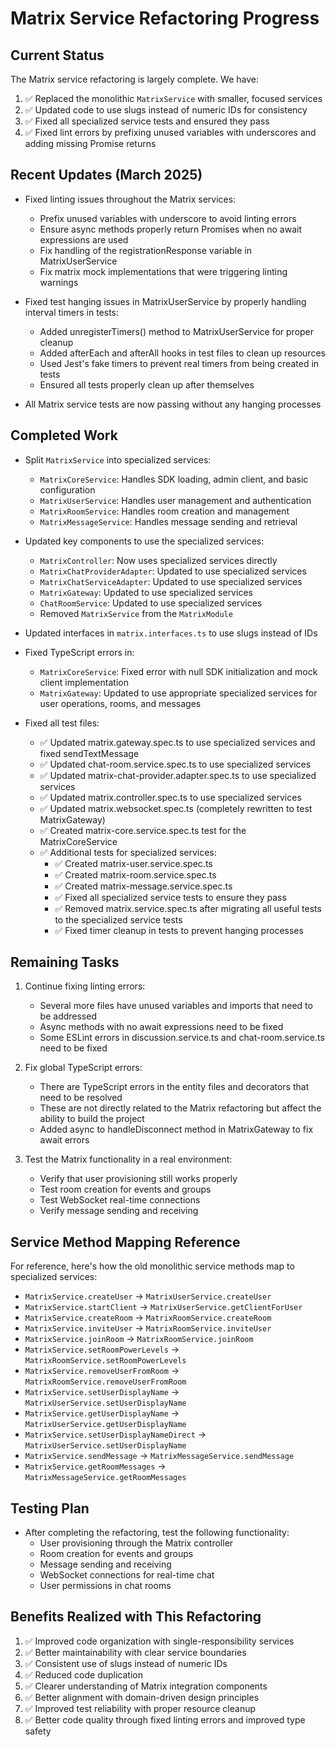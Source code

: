 # Matrix Service Refactoring Progress

## Current Status

The Matrix service refactoring is largely complete. We have:
1. ✅ Replaced the monolithic `MatrixService` with smaller, focused services
2. ✅ Updated code to use slugs instead of numeric IDs for consistency
3. ✅ Fixed all specialized service tests and ensured they pass
4. ✅ Fixed lint errors by prefixing unused variables with underscores and adding missing Promise returns

## Recent Updates (March 2025)

- Fixed linting issues throughout the Matrix services:
  - Prefix unused variables with underscore to avoid linting errors
  - Ensure async methods properly return Promises when no await expressions are used
  - Fix handling of the registrationResponse variable in MatrixUserService
  - Fix matrix mock implementations that were triggering linting warnings
  
- Fixed test hanging issues in MatrixUserService by properly handling interval timers in tests:
  - Added unregisterTimers() method to MatrixUserService for proper cleanup
  - Added afterEach and afterAll hooks in test files to clean up resources
  - Used Jest's fake timers to prevent real timers from being created in tests
  - Ensured all tests properly clean up after themselves

- All Matrix service tests are now passing without any hanging processes

## Completed Work

- Split `MatrixService` into specialized services:
  - `MatrixCoreService`: Handles SDK loading, admin client, and basic configuration
  - `MatrixUserService`: Handles user management and authentication
  - `MatrixRoomService`: Handles room creation and management
  - `MatrixMessageService`: Handles message sending and retrieval

- Updated key components to use the specialized services:
  - `MatrixController`: Now uses specialized services directly
  - `MatrixChatProviderAdapter`: Updated to use specialized services
  - `MatrixChatServiceAdapter`: Updated to use specialized services
  - `MatrixGateway`: Updated to use specialized services
  - `ChatRoomService`: Updated to use specialized services
  - Removed `MatrixService` from the `MatrixModule`

- Updated interfaces in `matrix.interfaces.ts` to use slugs instead of IDs

- Fixed TypeScript errors in:
  - `MatrixCoreService`: Fixed error with null SDK initialization and mock client implementation
  - `MatrixGateway`: Updated to use appropriate specialized services for user operations, rooms, and messages

- Fixed all test files:
  - ✅ Updated matrix.gateway.spec.ts to use specialized services and fixed sendTextMessage
  - ✅ Updated chat-room.service.spec.ts to use specialized services
  - ✅ Updated matrix-chat-provider.adapter.spec.ts to use specialized services
  - ✅ Updated matrix.controller.spec.ts to use specialized services
  - ✅ Updated matrix.websocket.spec.ts (completely rewritten to test MatrixGateway)
  - ✅ Created matrix-core.service.spec.ts test for the MatrixCoreService
  - ✅ Additional tests for specialized services:
    - ✅ Created matrix-user.service.spec.ts
    - ✅ Created matrix-room.service.spec.ts
    - ✅ Created matrix-message.service.spec.ts
    - ✅ Fixed all specialized service tests to ensure they pass
    - ✅ Removed matrix.service.spec.ts after migrating all useful tests to the specialized service tests
    - ✅ Fixed timer cleanup in tests to prevent hanging processes

## Remaining Tasks

1. Continue fixing linting errors:
   - Several more files have unused variables and imports that need to be addressed
   - Async methods with no await expressions need to be fixed
   - Some ESLint errors in discussion.service.ts and chat-room.service.ts need to be fixed

2. Fix global TypeScript errors:
   - There are TypeScript errors in the entity files and decorators that need to be resolved
   - These are not directly related to the Matrix refactoring but affect the ability to build the project
   - Added async to handleDisconnect method in MatrixGateway to fix await errors

3. Test the Matrix functionality in a real environment:
   - Verify that user provisioning still works properly
   - Test room creation for events and groups
   - Test WebSocket real-time connections
   - Verify message sending and receiving

## Service Method Mapping Reference

For reference, here's how the old monolithic service methods map to specialized services:

- `MatrixService.createUser` → `MatrixUserService.createUser`
- `MatrixService.startClient` → `MatrixUserService.getClientForUser`
- `MatrixService.createRoom` → `MatrixRoomService.createRoom`
- `MatrixService.inviteUser` → `MatrixRoomService.inviteUser`
- `MatrixService.joinRoom` → `MatrixRoomService.joinRoom`
- `MatrixService.setRoomPowerLevels` → `MatrixRoomService.setRoomPowerLevels`
- `MatrixService.removeUserFromRoom` → `MatrixRoomService.removeUserFromRoom`
- `MatrixService.setUserDisplayName` → `MatrixUserService.setUserDisplayName`
- `MatrixService.getUserDisplayName` → `MatrixUserService.getUserDisplayName`
- `MatrixService.setUserDisplayNameDirect` → `MatrixUserService.setUserDisplayName`
- `MatrixService.sendMessage` → `MatrixMessageService.sendMessage`
- `MatrixService.getRoomMessages` → `MatrixMessageService.getRoomMessages`

## Testing Plan

- After completing the refactoring, test the following functionality:
  - User provisioning through the Matrix controller
  - Room creation for events and groups
  - Message sending and receiving
  - WebSocket connections for real-time chat
  - User permissions in chat rooms

## Benefits Realized with This Refactoring

1. ✅ Improved code organization with single-responsibility services
2. ✅ Better maintainability with clear service boundaries
3. ✅ Consistent use of slugs instead of numeric IDs
4. ✅ Reduced code duplication
5. ✅ Clearer understanding of Matrix integration components
6. ✅ Better alignment with domain-driven design principles
7. ✅ Improved test reliability with proper resource cleanup
8. ✅ Better code quality through fixed linting errors and improved type safety